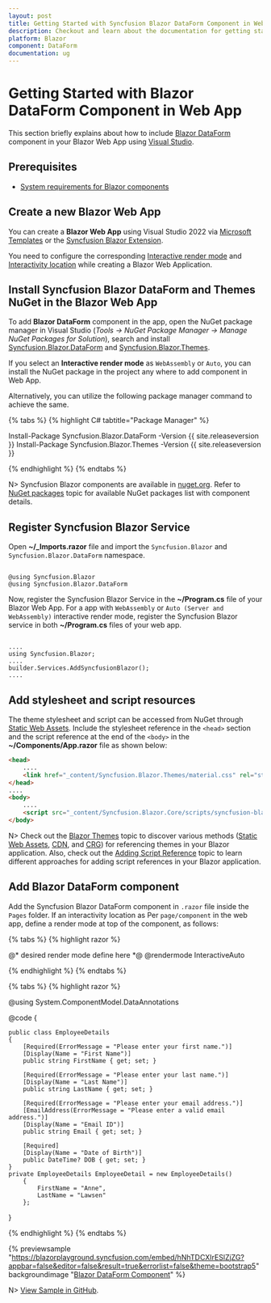 ```yaml
---
layout: post
title: Getting Started with Syncfusion Blazor DataForm Component in WebApp
description: Checkout and learn about the documentation for getting started with Blazor DataForm Component in Blazor Web App.
platform: Blazor
component: DataForm
documentation: ug
---
```


# Getting Started with Blazor DataForm Component in Web App

This section briefly explains about how to include [Blazor DataForm](https://www.syncfusion.com/blazor-components/blazor-data-form) component in your Blazor Web App using [Visual Studio](https://visualstudio.microsoft.com/vs/).

## Prerequisites

* [System requirements for Blazor components](https://blazor.syncfusion.com/documentation/system-requirements)

## Create a new Blazor Web App

You can create a **Blazor Web App** using Visual Studio 2022 via [Microsoft Templates](https://learn.microsoft.com/en-us/aspnet/core/blazor/tooling?view=aspnetcore-8.0) or the [Syncfusion Blazor Extension](https://blazor.syncfusion.com/documentation/visual-studio-integration/template-studio).

You need to configure the corresponding [Interactive render mode](https://learn.microsoft.com/en-us/aspnet/core/blazor/components/render-modes?view=aspnetcore-8.0#render-modes) and [Interactivity location](https://learn.microsoft.com/en-us/aspnet/core/blazor/tooling?view=aspnetcore-8.0&pivots=windows) while creating a Blazor Web Application.

## Install Syncfusion Blazor DataForm and Themes NuGet in the Blazor Web App

To add **Blazor DataForm** component in the app, open the NuGet package manager in Visual Studio (*Tools → NuGet Package Manager → Manage NuGet Packages for Solution*), search and install [Syncfusion.Blazor.DataForm](https://www.nuget.org/packages/Syncfusion.Blazor.DataForm/) and [Syncfusion.Blazor.Themes](https://www.nuget.org/packages/Syncfusion.Blazor.Themes/).

If you select an **Interactive render mode** as `WebAssembly` or `Auto`, you can install the NuGet package in the project any where to add component in Web App.

Alternatively, you can utilize the following package manager command to achieve the same.

{% tabs %}
{% highlight C# tabtitle="Package Manager" %}

Install-Package Syncfusion.Blazor.DataForm -Version {{ site.releaseversion }}
Install-Package Syncfusion.Blazor.Themes -Version {{ site.releaseversion }}

{% endhighlight %}
{% endtabs %}

N> Syncfusion Blazor components are available in [nuget.org](https://www.nuget.org/packages?q=syncfusion.blazor). Refer to [NuGet packages](https://blazor.syncfusion.com/documentation/nuget-packages) topic for available NuGet packages list with component details.

## Register Syncfusion Blazor Service

Open **~/_Imports.razor** file and import the `Syncfusion.Blazor` and `Syncfusion.Blazor.DataForm` namespace.

```cshtml

@using Syncfusion.Blazor
@using Syncfusion.Blazor.DataForm
```

Now, register the Syncfusion Blazor Service in the **~/Program.cs** file of your Blazor Web App. For a app with `WebAssembly` or `Auto (Server and WebAssembly)` interactive render mode, register the Syncfusion Blazor service in both **~/Program.cs** files of your web app.
```cshtml

....
using Syncfusion.Blazor;
....
builder.Services.AddSyncfusionBlazor();
....

```

## Add stylesheet and script resources

The theme stylesheet and script can be accessed from NuGet through [Static Web Assets](https://blazor.syncfusion.com/documentation/appearance/themes#static-web-assets). Include the stylesheet reference in the `<head>` section and the script reference at the end of the `<body>` in the **~/Components/App.razor** file as shown below:

```html
<head>
    ....
    <link href="_content/Syncfusion.Blazor.Themes/material.css" rel="stylesheet" />
</head>
....
<body>
    ....
    <script src="_content/Syncfusion.Blazor.Core/scripts/syncfusion-blazor.min.js" type="text/javascript"></script>
</body>
```

N> Check out the [Blazor Themes](https://blazor.syncfusion.com/documentation/appearance/themes) topic to discover various methods ([Static Web Assets](https://blazor.syncfusion.com/documentation/appearance/themes#static-web-assets), [CDN](https://blazor.syncfusion.com/documentation/appearance/themes#cdn-reference), and [CRG](https://blazor.syncfusion.com/documentation/common/custom-resource-generator)) for referencing themes in your Blazor application. Also, check out the [Adding Script Reference](https://blazor.syncfusion.com/documentation/common/adding-script-references) topic to learn different approaches for adding script references in your Blazor application.

## Add Blazor DataForm component

Add the Syncfusion Blazor DataForm component in `.razor` file inside the `Pages` folder. If an interactivity location as Per `page/component` in the web app, define a render mode at top of the component, as follows:

{% tabs %}
{% highlight razor %}

@* desired render mode define here *@
@rendermode InteractiveAuto

{% endhighlight %}
{% endtabs %}

{% tabs %}
{% highlight razor %}

@using System.ComponentModel.DataAnnotations

<SfDataForm ID="MyForm"
            Model="@EmployeeDetail">
    <FormValidator>
        <DataAnnotationsValidator></DataAnnotationsValidator>
    </FormValidator>
    <FormItems>
        <FormAutoGenerateItems></FormAutoGenerateItems>
    </FormItems>
</SfDataForm>


@code {

    public class EmployeeDetails
    {
        [Required(ErrorMessage = "Please enter your first name.")]
        [Display(Name = "First Name")]
        public string FirstName { get; set; }

        [Required(ErrorMessage = "Please enter your last name.")]
        [Display(Name = "Last Name")]
        public string LastName { get; set; }

        [Required(ErrorMessage = "Please enter your email address.")]
        [EmailAddress(ErrorMessage = "Please enter a valid email address.")]
        [Display(Name = "Email ID")]
        public string Email { get; set; }

        [Required]
        [Display(Name = "Date of Birth")]
        public DateTime? DOB { get; set; }
    }
    private EmployeeDetails EmployeeDetail = new EmployeeDetails()
        {
            FirstName = "Anne",
            LastName = "Lawsen"
        };
}

{% endhighlight %}
{% endtabs %}

{% previewsample "https://blazorplayground.syncfusion.com/embed/hNhTDCXIrESlZjZG?appbar=false&editor=false&result=true&errorlist=false&theme=bootstrap5" backgroundimage "[Blazor DataForm Component](images/blazor-dataform.png)" %}

N> [View Sample in GitHub](https://github.com/SyncfusionExamples/Blazor-Getting-Started-Examples/tree/main/DataForm). 